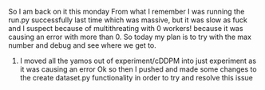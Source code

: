 So I am back on it this monday
From what I remember I was running the run.py successfully last time which was massive, but it was slow as fuck and I suspect because of multithreating with 0 workers! because it was causing an error with more than 0. So today my plan is to try with the max number and debug and see where we get to. 

1. I moved all the yamos out of experiment/cDDPM into just experiment as it was causing an error
Ok so then I pushed and made some changes to the create dataset.py functionality in order to try and resolve this issue